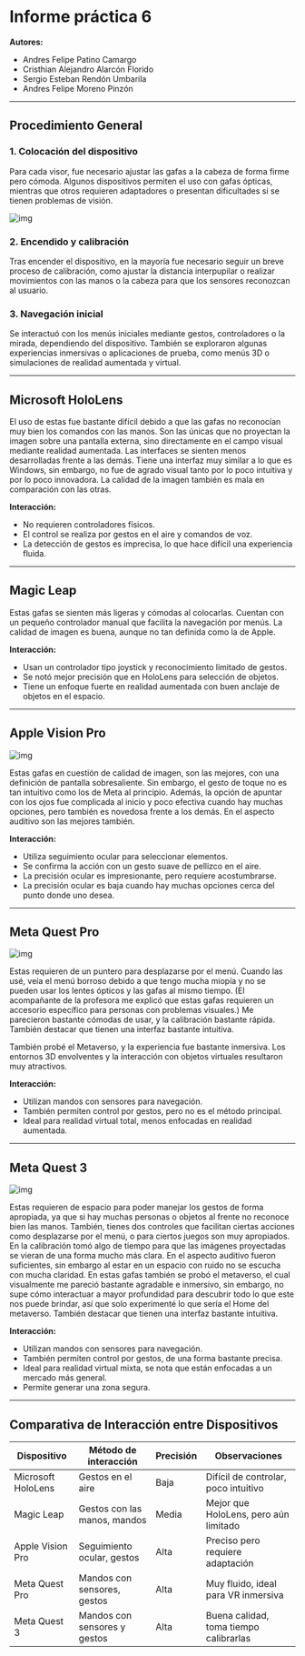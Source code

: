 
# Informe práctica 6

**Autores:**  
- Andres Felipe Patino Camargo  
- Cristhian Alejandro Alarcón Florido  
- Sergio Esteban Rendón Umbarila
- Andres Felipe Moreno Pinzón

---

## Procedimiento General

### 1. Colocación del dispositivo

Para cada visor, fue necesario ajustar las gafas a la cabeza de forma firme pero cómoda. Algunos dispositivos permiten el uso con gafas ópticas, mientras que otros requieren adaptadores o presentan dificultades si se tienen problemas de visión.

![img](/QuestPro.jpg)

### 2. Encendido y calibración

Tras encender el dispositivo, en la mayoría fue necesario seguir un breve proceso de calibración, como ajustar la distancia interpupilar o realizar movimientos con las manos o la cabeza para que los sensores reconozcan al usuario.

### 3. Navegación inicial

Se interactuó con los menús iniciales mediante gestos, controladores o la mirada, dependiendo del dispositivo. También se exploraron algunas experiencias inmersivas o aplicaciones de prueba, como menús 3D o simulaciones de realidad aumentada y virtual.

---

## Microsoft HoloLens

El uso de estas fue bastante difícil debido a que las gafas no reconocían muy bien los comandos con las manos. Son las únicas que no proyectan la imagen sobre una pantalla externa, sino directamente en el campo visual mediante realidad aumentada. Las interfaces se sienten menos desarrolladas frente a las demás. Tiene una interfaz muy similar a lo que es Windows, sin embargo, no fue de agrado visual tanto por lo poco intuitiva y por lo poco innovadora. La calidad de la imagen también es mala en comparación con las otras.

**Interacción:**
- No requieren controladores físicos.
- El control se realiza por gestos en el aire y comandos de voz.
- La detección de gestos es imprecisa, lo que hace difícil una experiencia fluida.

---

## Magic Leap

Estas gafas se sienten más ligeras y cómodas al colocarlas. Cuentan con un pequeño controlador manual que facilita la navegación por menús. La calidad de imagen es buena, aunque no tan definida como la de Apple.

**Interacción:**
- Usan un controlador tipo joystick y reconocimiento limitado de gestos.
- Se notó mejor precisión que en HoloLens para selección de objetos.
- Tiene un enfoque fuerte en realidad aumentada con buen anclaje de objetos en el espacio.

---

## Apple Vision Pro

![img](/vision%20pro.jpg)

Estas gafas en cuestión de calidad de imagen, son las mejores, con una definición de pantalla sobresaliente. Sin embargo, el gesto de toque no es tan intuitivo como los de Meta al principio. Además, la opción de apuntar con los ojos fue complicada al inicio y poco efectiva cuando hay muchas opciones, pero también es novedosa frente a los demás. En el aspecto auditivo son las mejores también.

**Interacción:**
- Utiliza seguimiento ocular para seleccionar elementos.
- Se confirma la acción con un gesto suave de pellizco en el aire.
- La precisión ocular es impresionante, pero requiere acostumbrarse.
- La precisión ocular es baja cuando hay muchas opciones cerca del punto donde uno desea.

---

## Meta Quest Pro

![img](/QuestPROO.jpg)

Estas requieren de un puntero para desplazarse por el menú. Cuando las usé, veía el menú borroso debido a que tengo mucha miopía y no se pueden usar los lentes ópticos y las gafas al mismo tiempo. (El acompañante de la profesora me explicó que estas gafas requieren un accesorio específico para personas con problemas visuales.) Me parecieron bastante cómodas de usar, y la calibración bastante rápida. También destacar que tienen una interfaz bastante intuitiva.

También probé el Metaverso, y la experiencia fue bastante inmersiva. Los entornos 3D envolventes y la interacción con objetos virtuales resultaron muy atractivos.

**Interacción:**
- Utilizan mandos con sensores para navegación.
- También permiten control por gestos, pero no es el método principal.
- Ideal para realidad virtual total, menos enfocadas en realidad aumentada.

---

## Meta Quest 3

![img](/quest3.jpg)

Estas requieren de espacio para poder manejar los gestos de forma apropiada, ya que si hay muchas personas o objetos al frente no reconoce bien las manos. También, tienes dos controles que facilitan ciertas acciones como desplazarse por el menú, o para ciertos juegos son muy apropiados. En la calibración tomó algo de tiempo para que las imágenes proyectadas se vieran de una forma mucho más clara. En el aspecto auditivo fueron suficientes, sin embargo al estar en un espacio con ruido no se escucha con mucha claridad. En estas gafas también se probó el metaverso, el cual visualmente me pareció bastante agradable e inmersivo, sin embargo, no supe cómo interactuar a mayor profundidad para descubrir todo lo que este nos puede brindar, así que solo experimenté lo que sería el Home del metaverso. También destacar que tienen una interfaz bastante intuitiva.

**Interacción:**
- Utilizan mandos con sensores para navegación.
- También permiten control por gestos, de una forma bastante precisa.
- Ideal para realidad virtual mixta, se nota que están enfocadas a un mercado más general.
- Permite generar una zona segura.

---

## Comparativa de Interacción entre Dispositivos

| Dispositivo        | Método de interacción             | Precisión | Observaciones                           |
|---------------------|-----------------------------------|-----------|-----------------------------------------|
| Microsoft HoloLens  | Gestos en el aire                | Baja      | Difícil de controlar, poco intuitivo   |
| Magic Leap          | Gestos con las manos, mandos     | Media     | Mejor que HoloLens, pero aún limitado  |
| Apple Vision Pro    | Seguimiento ocular, gestos       | Alta      | Preciso pero requiere adaptación       |
| Meta Quest Pro      | Mandos con sensores, gestos      | Alta      | Muy fluido, ideal para VR inmersiva    |
| Meta Quest 3        | Mandos con sensores y gestos     | Alta      | Buena calidad, toma tiempo calibrarlas|
